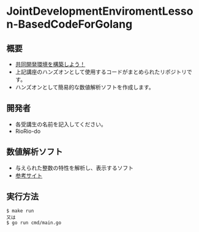 # JointDevelopmentEnviromentLesson-BasedCodeForGolang
## 概要
- [共同開発環境を構築しよう！](https://github.com/sotarokashiuchi/JointDevelopmentEnviromentLesson)
- 上記講座のハンズオンとして使用するコードがまとめられたリポジトリです。
- ハンズオンとして簡易的な数値解析ソフトを作成します。

## 開発者
- 各受講生の名前を記入してください。
- RioRio-do

## 数値解析ソフト
- 与えられた整数の特性を解析し、表示するソフト
- [参考サイト](https://blog-knowledgequiz.com/number/)

## 実行方法
```shell
$ make run
又は
$ go run cmd/main.go
```

